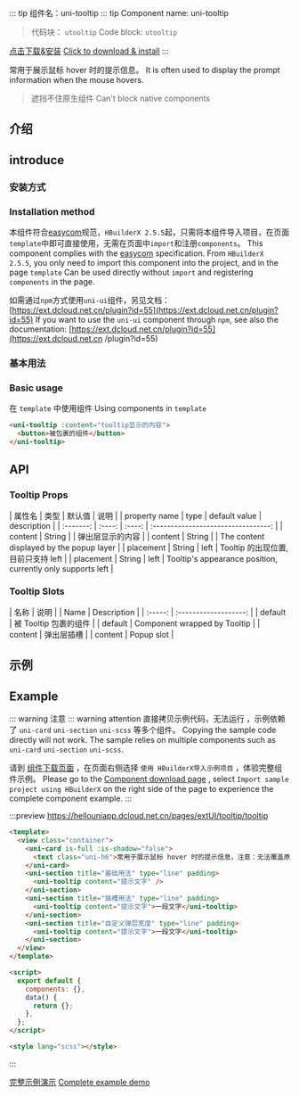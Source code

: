 ::: tip 组件名：uni-tooltip
::: tip Component name: uni-tooltip

> 代码块： `utooltip`
> Code block: `utooltip`

[点击下载&安装](https://ext.dcloud.net.cn/plugin?name=uni-tooltip)
[Click to download & install](https://ext.dcloud.net.cn/plugin?name=uni-tooltip)
:::

常用于展示鼠标 hover 时的提示信息。
It is often used to display the prompt information when the mouse hovers.

> 遮挡不住原生组件
> Can't block native components

## 介绍
## introduce

### 安装方式
### Installation method

本组件符合[easycom](https://uniapp.dcloud.io/collocation/pages?id=easycom)规范，`HBuilderX 2.5.5`起，只需将本组件导入项目，在页面`template`中即可直接使用，无需在页面中`import`和注册`components`。
This component complies with the [easycom](https://uniapp.dcloud.io/collocation/pages?id=easycom) specification. From `HBuilderX 2.5.5`, you only need to import this component into the project, and in the page `template` Can be used directly without `import` and registering `components` in the page.

如需通过`npm`方式使用`uni-ui`组件，另见文档：[https://ext.dcloud.net.cn/plugin?id=55](https://ext.dcloud.net.cn/plugin?id=55)
If you want to use the `uni-ui` component through `npm`, see also the documentation: [https://ext.dcloud.net.cn/plugin?id=55](https://ext.dcloud.net.cn /plugin?id=55)

### 基本用法
### Basic usage

在 `template` 中使用组件
Using components in `template`

```html
<uni-tooltip :content="tooltip显示的内容">
  <button>被包裹的组件</button>
</uni-tooltip>
```

## API

### Tooltip Props

|  属性名   |  类型  | 默认值 |                说明                 |
| property name | type | default value | description |
| :-------: | :----: | :----: | :---------------------------------: |
|   content    | String |        |             弹出层显示的内容              |
| content | String | | The content displayed by the popup layer |
| placement | String |  left  | Tooltip 的出现位置, 目前只支持 left |
| placement | String | left | Tooltip's appearance position, currently only supports left |

### Tooltip Slots

|  名称   |         说明          |
| Name | Description |
| :-----: | :-------------------: |
| default | 被 Tooltip 包裹的组件 |
| default | Component wrapped by Tooltip |
| content | 弹出层插槽 |
| content | Popup slot |

## 示例
## Example

::: warning 注意
::: warning attention
直接拷贝示例代码，无法运行 ，示例依赖了 `uni-card` `uni-section` `uni-scss` 等多个组件。
Copying the sample code directly will not work. The sample relies on multiple components such as `uni-card` `uni-section` `uni-scss`.

请到 [组件下载页面](https://ext.dcloud.net.cn/plugin?name=uni-tooltip) ，在页面右侧选择 `使用 HBuilderX导入示例项目` ，体验完整组件示例。
Please go to the [Component download page](https://ext.dcloud.net.cn/plugin?name=uni-tooltip) , select `Import sample project using HBuilderX` on the right side of the page to experience the complete component example.
:::

:::preview https://hellouniapp.dcloud.net.cn/pages/extUI/tooltip/tooltip

```html
<template>
  <view class="container">
    <uni-card is-full :is-shadow="false">
      <text class="uni-h6">常用于展示鼠标 hover 时的提示信息，注意：无法覆盖原生组件</text>
    </uni-card>
    <uni-section title="基础用法" type="line" padding>
      <uni-tooltip content="提示文字" />
    </uni-section>
    <uni-section title="插槽用法" type="line" padding>
      <uni-tooltip content="提示文字">一段文字</uni-tooltip>
    </uni-section>
    <uni-section title="自定义弹层宽度" type="line" padding>
      <uni-tooltip content="提示文字">一段文字</uni-tooltip>
    </uni-section>
  </view>
</template>

<script>
  export default {
    components: {},
    data() {
      return {};
    },
  };
</script>

<style lang="scss"></style>
```

:::

[完整示例演示](https://hellouniapp.dcloud.net.cn/pages/extUI/tooltip/tooltip)
[Complete example demo](https://hellouniapp.dcloud.net.cn/pages/extUI/tooltip/tooltip)